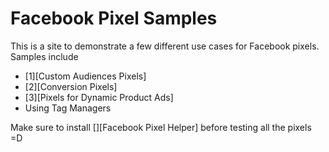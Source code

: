 # Facebook Pixel Samples

This is a site to demonstrate a few different use cases for Facebook pixels.
Samples include

- [1][Custom Audiences Pixels]
- [2][Conversion Pixels]
- [3][Pixels for Dynamic Product Ads]
- Using Tag Managers

Make sure to install [][Facebook Pixel Helper] before testing all the pixels =D

[1]: https://developers.facebook.com/docs/ads-for-websites/website-custom-audiences/getting-started
[2]: https://developers.facebook.com/docs/ads-for-websites/drive-conversions
[3]: https://developers.facebook.com/docs/marketing-api/dynamic-product-ads/product-audiences#setuppixel